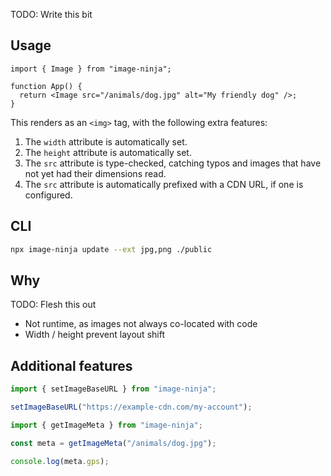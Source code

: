 TODO: Write this bit

## Usage

```tsx
import { Image } from "image-ninja";

function App() {
  return <Image src="/animals/dog.jpg" alt="My friendly dog" />;
}
```

This renders as an `<img>` tag, with the following extra features:

1. The `width` attribute is automatically set.
2. The `height` attribute is automatically set.
3. The `src` attribute is type-checked, catching typos and images that have not yet had their dimensions read.
4. The `src` attribute is automatically prefixed with a CDN URL, if one is configured.

## CLI

```sh
npx image-ninja update --ext jpg,png ./public
```

## Why

TODO: Flesh this out

- Not runtime, as images not always co-located with code
- Width / height prevent layout shift

## Additional features

```ts
import { setImageBaseURL } from "image-ninja";

setImageBaseURL("https://example-cdn.com/my-account");
```

```ts
import { getImageMeta } from "image-ninja";

const meta = getImageMeta("/animals/dog.jpg");

console.log(meta.gps);
```
